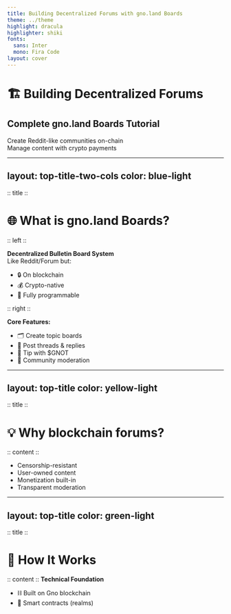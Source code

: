 ```yaml
---
title: Building Decentralized Forums with gno.land Boards
theme: ../theme
highlight: dracula
highlighter: shiki
fonts:
  sans: Inter
  mono: Fira Code
layout: cover
---
```


# 🏗️ Building Decentralized Forums  
## Complete gno.land Boards Tutorial

Create Reddit-like communities on-chain  
Manage content with crypto payments

---
layout: top-title-two-cols
color: blue-light
---

:: title ::
# 🌐 What is gno.land Boards?
:: left ::

**Decentralized Bulletin Board System**  
Like Reddit/Forum but:
- 🔒 On blockchain
- 💰 Crypto-native
- 🧩 Fully programmable

:: right ::

**Core Features:**
- 🗂 Create topic boards
- 📝 Post threads & replies
- 💸 Tip with $GNOT
- 👥 Community moderation

---
layout: top-title
color: yellow-light
---

:: title ::
# 💡 Why blockchain forums?

:: content ::
- Censorship-resistant
- User-owned content
- Monetization built-in
- Transparent moderation

---
layout: top-title
color: green-light
---

:: title ::
# 🧩 How It Works

:: content ::
**Technical Foundation**
- ⛓️ Built on Gno blockchain
- 📜 Smart contracts (realms)
